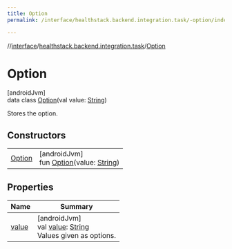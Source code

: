 ```yaml
---
title: Option
permalink: /interface/healthstack.backend.integration.task/-option/index.html

---
```

//[interface](/bi_interface.html)/[healthstack.backend.integration.task](../index.html)/[Option](index.html)



# Option



[androidJvm]\
data class [Option](index.html)(val value: [String](https://kotlinlang.org/api/latest/jvm/stdlib/kotlin/-string/index.html))

Stores the option.



## Constructors


| | |
|---|---|
| [Option](-option.html) | [androidJvm]<br>fun [Option](-option.html)(value: [String](https://kotlinlang.org/api/latest/jvm/stdlib/kotlin/-string/index.html)) |


## Properties


| Name | Summary |
|---|---|
| [value](value.html) | [androidJvm]<br>val [value](value.html): [String](https://kotlinlang.org/api/latest/jvm/stdlib/kotlin/-string/index.html)<br>Values given as options. |

